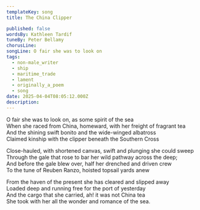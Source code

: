 ```yaml
---
templateKey: song
title: The China Clipper

published: false
wordsBy: Kathleen Tardif
tuneBy: Peter Bellamy
chorusLine: 
songLine: O fair she was to look on
tags:
  - non-male_writer
  - ship
  - maritime_trade
  - lament
  - originally_a_poem
  - song
date: 2025-04-04T08:05:12.000Z
description: 
---
```


O fair she was to look on, as some spirit of the sea\
When she raced from China, homeward, with her freight of fragrant tea\
And the shining swift bonito and the wide-winged albatross\
Claimed kinship with the clipper beneath the Southern Cross

Close-hauled, with shortened canvas, swift and plunging she could sweep\
Through the gale that rose to bar her wild pathway across the deep;\
And before the gale blew over, half her drenched and driven crew\
To the tune of Reuben Ranzo, hoisted topsail yards anew

From the haven of the present she has cleared and slipped away\
Loaded deep and running free for the port of yesterday\
And the cargo that she carried, ah! it was not China tea\
She took with her all the wonder and romance of the sea.
